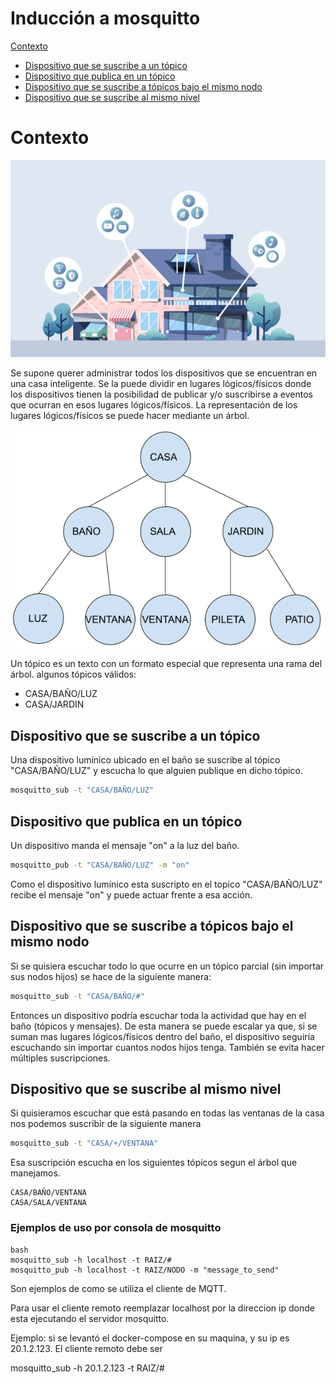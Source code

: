 # Inducción a mosquitto

[Contexto](#contexto)
- [Dispositivo que se suscribe a un tópico](#dispositovosuscribe)
- [Dispositivo que publica en un tópico](#dispositovopublica)
- [Dispositivo que se suscribe a tópicos bajo el mismo nodo](#dispositovosuscribenodo)
- [Dispositivo que se suscribe al mismo nivel](#dispositovosuscribenivel)

# Contexto <a name="contexto"></a>

![arbol](readme_resources/casa.jpg)

Se supone querer administrar todos los dispositivos que se encuentran en una casa inteligente. Se la puede dividir en lugares lógicos/físicos donde los dispositivos tienen la posibilidad de publicar y/o suscribirse a eventos que ocurran en esos lugares lógicos/físicos. La representación de los lugares lógicos/físicos se puede hacer mediante un árbol.

![arbol](readme_resources/arbol.png)

Un tópico es un texto con un formato especial que representa una rama del árbol.
algunos tópicos válidos:

- CASA/BAÑO/LUZ
- CASA/JARDIN

## Dispositivo que se suscribe a un tópico <a name="dispositovosuscribe"></a>
Una dispositivo lumínico ubicado en el baño se suscribe al tópico "CASA/BAÑO/LUZ" y escucha lo que alguien publique en dicho tópico.
```bash
mosquitto_sub -t "CASA/BAÑO/LUZ"
```

## Dispositivo que publica en un tópico <a name="dispositivopublica"></a>
Un dispositivo manda el mensaje "on" a la luz del baño.
```bash
mosquitto_pub -t "CASA/BAÑO/LUZ" -m "on"
```
Como el dispositivo lumínico esta suscripto en el topico "CASA/BAÑO/LUZ" recibe el mensaje "on" y puede actuar frente a esa acción.

## Dispositivo que se suscribe a tópicos bajo el mismo nodo <a name="dispositovosuscribenodo"></a>
Si se quisiera escuchar todo lo que ocurre en un tópico parcial (sin importar sus nodos hijos) se hace de la siguiente manera:
```bash
mosquitto_sub -t "CASA/BAÑO/#"
```
Entonces un dispositivo podría escuchar toda la actividad que hay en el baño (tópicos y mensajes). De esta manera se puede escalar ya que, si se suman mas lugares lógicos/físicos dentro del baño, el dispositivo seguiría escuchando sin importar cuantos nodos hijos tenga.
También se evita hacer múltiples suscripciones.

## Dispositivo que se suscribe al mismo nivel <a name="dispositovosuscribenivel"></a>
Si quisieramos escuchar que está pasando en todas las ventanas de la casa nos podemos suscribir de la siguiente manera
```bash
mosquitto_sub -t "CASA/+/VENTANA"
```
Esa suscripción escucha en los siguientes tópicos segun el árbol que manejamos.
```
CASA/BAÑO/VENTANA
CASA/SALA/VENTANA
```

### Ejemplos de uso por consola de mosquitto

```
bash
mosquitto_sub -h localhost -t RAIZ/#
mosquitto_pub -h localhost -t RAIZ/NODO -m "message_to_send"
```
Son ejemplos de como se utiliza el cliente de MQTT.

Para usar el cliente remoto reemplazar localhost por la direccion ip donde esta ejecutando el servidor mosquitto.

Ejemplo: si se levantó el docker-compose en su maquina, y su ip es 20.1.2.123. El cliente remoto debe ser

mosquitto_sub -h 20.1.2.123 -t RAIZ/#
